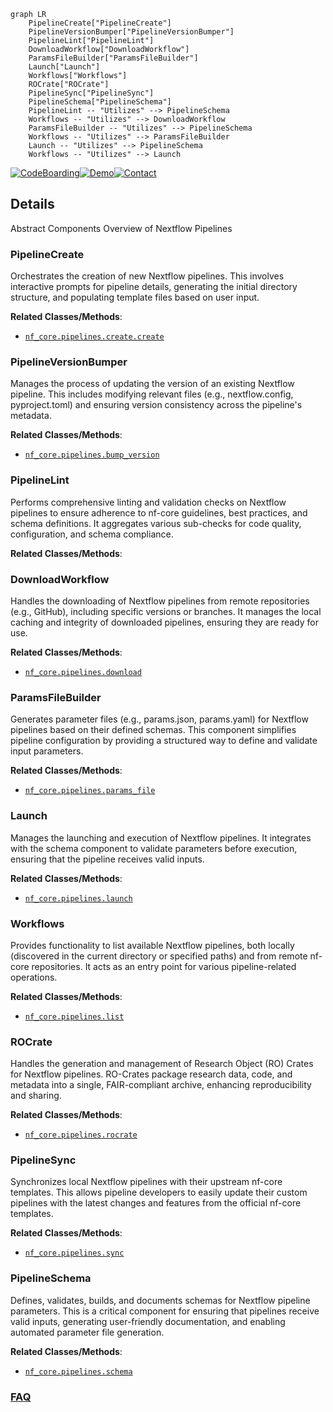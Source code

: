 ```mermaid
graph LR
    PipelineCreate["PipelineCreate"]
    PipelineVersionBumper["PipelineVersionBumper"]
    PipelineLint["PipelineLint"]
    DownloadWorkflow["DownloadWorkflow"]
    ParamsFileBuilder["ParamsFileBuilder"]
    Launch["Launch"]
    Workflows["Workflows"]
    ROCrate["ROCrate"]
    PipelineSync["PipelineSync"]
    PipelineSchema["PipelineSchema"]
    PipelineLint -- "Utilizes" --> PipelineSchema
    Workflows -- "Utilizes" --> DownloadWorkflow
    ParamsFileBuilder -- "Utilizes" --> PipelineSchema
    Workflows -- "Utilizes" --> ParamsFileBuilder
    Launch -- "Utilizes" --> PipelineSchema
    Workflows -- "Utilizes" --> Launch
```

[![CodeBoarding](https://img.shields.io/badge/Generated%20by-CodeBoarding-9cf?style=flat-square)](https://github.com/CodeBoarding/CodeBoarding)[![Demo](https://img.shields.io/badge/Try%20our-Demo-blue?style=flat-square)](https://www.codeboarding.org/demo)[![Contact](https://img.shields.io/badge/Contact%20us%20-%20contact@codeboarding.org-lightgrey?style=flat-square)](mailto:contact@codeboarding.org)

## Details

Abstract Components Overview of Nextflow Pipelines

### PipelineCreate
Orchestrates the creation of new Nextflow pipelines. This involves interactive prompts for pipeline details, generating the initial directory structure, and populating template files based on user input.


**Related Classes/Methods**:

- <a href="https://github.com/nf-core/tools/blob/main/nf_core/pipelines/create/create.py" target="_blank" rel="noopener noreferrer">`nf_core.pipelines.create.create`</a>


### PipelineVersionBumper
Manages the process of updating the version of an existing Nextflow pipeline. This includes modifying relevant files (e.g., nextflow.config, pyproject.toml) and ensuring version consistency across the pipeline's metadata.


**Related Classes/Methods**:

- <a href="https://github.com/nf-core/tools/blob/main/nf_core/pipelines/bump_version.py" target="_blank" rel="noopener noreferrer">`nf_core.pipelines.bump_version`</a>


### PipelineLint
Performs comprehensive linting and validation checks on Nextflow pipelines to ensure adherence to nf-core guidelines, best practices, and schema definitions. It aggregates various sub-checks for code quality, configuration, and schema compliance.


**Related Classes/Methods**:



### DownloadWorkflow
Handles the downloading of Nextflow pipelines from remote repositories (e.g., GitHub), including specific versions or branches. It manages the local caching and integrity of downloaded pipelines, ensuring they are ready for use.


**Related Classes/Methods**:

- <a href="https://github.com/nf-core/tools/blob/main/nf_core/pipelines/download.py" target="_blank" rel="noopener noreferrer">`nf_core.pipelines.download`</a>


### ParamsFileBuilder
Generates parameter files (e.g., params.json, params.yaml) for Nextflow pipelines based on their defined schemas. This component simplifies pipeline configuration by providing a structured way to define and validate input parameters.


**Related Classes/Methods**:

- <a href="https://github.com/nf-core/tools/blob/main/nf_core/pipelines/params_file.py" target="_blank" rel="noopener noreferrer">`nf_core.pipelines.params_file`</a>


### Launch
Manages the launching and execution of Nextflow pipelines. It integrates with the schema component to validate parameters before execution, ensuring that the pipeline receives valid inputs.


**Related Classes/Methods**:

- <a href="https://github.com/nf-core/tools/blob/main/nf_core/pipelines/launch.py" target="_blank" rel="noopener noreferrer">`nf_core.pipelines.launch`</a>


### Workflows
Provides functionality to list available Nextflow pipelines, both locally (discovered in the current directory or specified paths) and from remote nf-core repositories. It acts as an entry point for various pipeline-related operations.


**Related Classes/Methods**:

- <a href="https://github.com/nf-core/tools/blob/main/nf_core/pipelines/list.py" target="_blank" rel="noopener noreferrer">`nf_core.pipelines.list`</a>


### ROCrate
Handles the generation and management of Research Object (RO) Crates for Nextflow pipelines. RO-Crates package research data, code, and metadata into a single, FAIR-compliant archive, enhancing reproducibility and sharing.


**Related Classes/Methods**:

- <a href="https://github.com/nf-core/tools/blob/main/nf_core/pipelines/rocrate.py" target="_blank" rel="noopener noreferrer">`nf_core.pipelines.rocrate`</a>


### PipelineSync
Synchronizes local Nextflow pipelines with their upstream nf-core templates. This allows pipeline developers to easily update their custom pipelines with the latest changes and features from the official nf-core templates.


**Related Classes/Methods**:

- <a href="https://github.com/nf-core/tools/blob/main/nf_core/pipelines/sync.py" target="_blank" rel="noopener noreferrer">`nf_core.pipelines.sync`</a>


### PipelineSchema
Defines, validates, builds, and documents schemas for Nextflow pipeline parameters. This is a critical component for ensuring that pipelines receive valid inputs, generating user-friendly documentation, and enabling automated parameter file generation.


**Related Classes/Methods**:

- <a href="https://github.com/nf-core/tools/blob/main/nf_core/pipelines/schema.py" target="_blank" rel="noopener noreferrer">`nf_core.pipelines.schema`</a>




### [FAQ](https://github.com/CodeBoarding/GeneratedOnBoardings/tree/main?tab=readme-ov-file#faq)